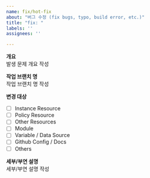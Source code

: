 ```yaml
---
name: fix/hot-fix
about: "버그 수정 (fix bugs, typo, build error, etc.)"
title: "fix: "
labels: ''
assignees: ''

---
```


**개요**  
발생 문제 개요 작성

**작업 브랜치 명**  
작업 브랜치 명 작성

**변경 대상**
- [ ] Instance Resource
- [ ] Policy Resource
- [ ] Other Resources
- [ ] Module
- [ ] Variable / Data Source
- [ ] Github Config / Docs
- [ ] Others

**세부/부연 설명**  
세부/부연 설명 작성
